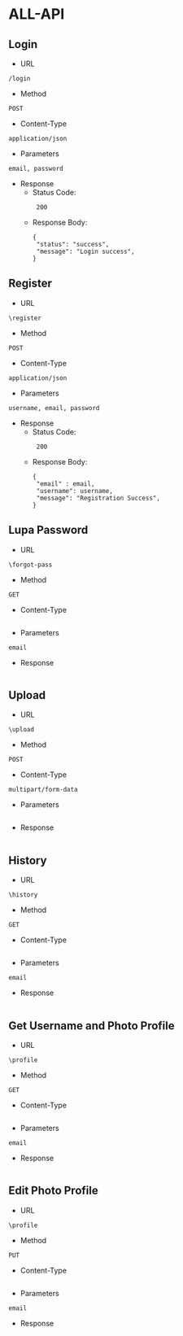 # ALL-API
## Login ##
 * URL
 ```
 /login
 ```
 * Method
 ```
 POST
 ```
 * Content-Type
 ```
 application/json
 ```
 * Parameters
 ```
 email, password
 ```
 * Response
    * Status Code:
      ```
       200
      ```
    * Response Body:
      ```
      {
       "status": "success",
       "message": "Login success",
      }
      ```
## Register ##
* URL
 ```
 \register
 ```
 * Method
 ```
 POST
 ```
 * Content-Type
 ```
 application/json
 ```
 * Parameters
 ```
 username, email, password
 ```
 * Response
    * Status Code:
      ```
       200
      ```
    * Response Body:
      ```
      {
       "email" : email,
       "username": username,
       "message": "Registration Success",
      }
      ```
## Lupa Password ##
 * URL
 ```
 \forgot-pass
 ```
 * Method
 ```
 GET
 ```
 * Content-Type
 ```
 ```
 * Parameters
 ```
 email
 ```
 * Response
 ```
 ```
## Upload ##
* URL
 ```
 \upload
 ```
 * Method
 ```
 POST
 ```
 * Content-Type
 ```
 multipart/form-data
 ```
 * Parameters
 ```
 
 ```
 * Response
 ```
 ```
## History ##
* URL
 ```
 \history
 ```
 * Method
 ```
 GET
 ```
 * Content-Type
 ```
 ```
 * Parameters
 ```
 email
 ```
 * Response
 ```
 ```

## Get Username and Photo Profile  ##
* URL
 ```
 \profile
 ```
 * Method
 ```
 GET
 ```
 * Content-Type
 ```
 ```
 * Parameters
 ```
 email
 ```
 * Response
 ```
 ```
 ## Edit Photo Profile  ##
* URL
 ```
 \profile
 ```
 * Method
 ```
 PUT
 ```
 * Content-Type
 ```
 ```
 * Parameters
 ```
 email
 ```
 * Response
 ```
 ```
